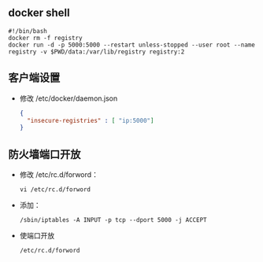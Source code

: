 ## docker shell

```shell
#!/bin/bash
docker rm -f registry
docker run -d -p 5000:5000 --restart unless-stopped --user root --name registry -v $PWD/data:/var/lib/registry registry:2
```

## 客户端设置

- 修改 /etc/docker/daemon.json

  ```json
  {
    "insecure-registries" : [ "ip:5000"]
  }
  ```


## 防火墙端口开放

- 修改 /etc/rc.d/forword：

  ```shell
  vi /etc/rc.d/forword
  ```


- 添加：

  ```shell
  /sbin/iptables -A INPUT -p tcp --dport 5000 -j ACCEPT
  ```

- 使端口开放

  ```shell
  /etc/rc.d/forword
  ```

